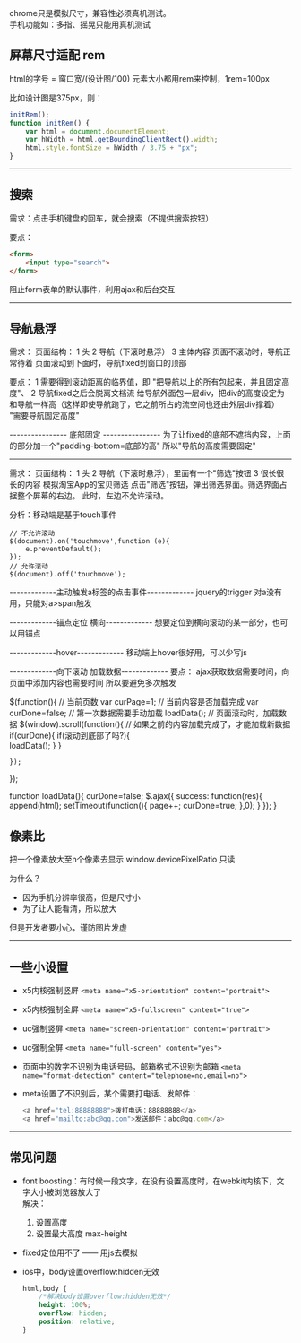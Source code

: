 
chrome只是模拟尺寸，兼容性必须真机测试。  
手机功能如：多指、摇晃只能用真机测试





## 屏幕尺寸适配 rem
html的字号 = 窗口宽/(设计图/100)
元素大小都用rem来控制，1rem=100px

比如设计图是375px，则：
```js
initRem();
function initRem() {
	var html = document.documentElement;
	var hWidth = html.getBoundingClientRect().width;
	html.style.fontSize = hWidth / 3.75 + "px";
}
```



---



## 搜索
需求：点击手机键盘的回车，就会搜索（不提供搜索按钮）

要点：
```html
<form>
	<input type="search">
</form>
```
阻止form表单的默认事件，利用ajax和后台交互




---




## 导航悬浮
需求：
	页面结构：
		1 头
		2 导航（下滚时悬浮）
		3 主体内容
	页面不滚动时，导航正常待着
	页面滚动到下面时，导航fixed到窗口的顶部

要点：
	1 需要得到滚动距离的临界值，即
	  "把导航以上的所有包起来，并且固定高度"、
	2 导航fixed之后会脱离文档流
		给导航外面包一层div，把div的高度设定为和导航一样高（这样即使导航跑了，它之前所占的流空间也还由外层div撑着）
		"需要导航固定高度"




---------------- 底部固定 ----------------
为了让fixed的底部不遮挡内容，上面的部分加一个"padding-bottom=底部的高"
	  所以"导航的高度需要固定"




----------------  ----------------
需求：
	页面结构：
		1 头
		2 导航（下滚时悬浮），里面有一个"筛选"按钮
		3 很长很长的内容
	模拟淘宝App的宝贝筛选
	点击"筛选"按钮，弹出筛选界面。筛选界面占据整个屏幕的右边。
	此时，左边不允许滚动。

分析：移动端是基于touch事件
	
	// 不允许滚动
	$(document).on('touchmove',function (e){
	    e.preventDefault();
	});
	// 允许滚动
	$(document).off('touchmove');




-------------主动触发a标签的点击事件-------------
  jquery的trigger 对a没有用，只能对a>span触发




-------------锚点定位 横向-------------
想要定位到横向滚动的某一部分，也可以用锚点



-------------hover-------------
移动端上hover很好用，可以少写js





-------------向下滚动 加载数据-------------
要点：
	ajax获取数据需要时间，向页面中添加内容也需要时间
	所以要避免多次触发

$(function(){
	// 当前页数
	var curPage=1;
	// 当前内容是否加载完成
	var curDone=false;
	// 第一次数据需要手动加载
	loadData();
	// 页面滚动时，加载数据
	$(window).scroll(function(){
		// 如果之前的内容加载完成了，才能加载新数据
		if(curDone){
			if(滚动到底部了吗?){				
				loadData();
			}
		}

	});
});

function loadData(){
	curDone=false;
	$.ajax({
		success: function(res){
			append(html);
			setTimeout(function(){
				page++;
				curDone=true;
			},0);
		}
	});
}

## 像素比
把一个像素放大至n个像素去显示
window.devicePixelRatio 只读

为什么？
- 因为手机分辨率很高，但是尺寸小
- 为了让人能看清，所以放大

但是开发者要小心，谨防图片发虚



---




## 一些小设置
- x5内核强制竖屏 `<meta name="x5-orientation" content="portrait">`

- x5内核强制全屏 `<meta name="x5-fullscreen" content="true">`

- uc强制竖屏 `<meta name="screen-orientation" content="portrait">`

- uc强制全屏 `<meta name="full-screen" content="yes">`

- 页面中的数字不识别为电话号码，邮箱格式不识别为邮箱 `<meta name="format-detection" content="telephone=no,email=no">`

- meta设置了不识别后，某个需要打电话、发邮件：
	```js
	<a href="tel:88888888">拨打电话：88888888</a>
	<a href="mailto:abc@qq.com">发送邮件：abc@qq.com</a>
	```


---




## 常见问题
- font boosting：有时候一段文字，在没有设置高度时，在webkit内核下，文字大小被浏览器放大了  
  解决：
  	1. 设置高度
	1. 设置最大高度 max-height

- fixed定位用不了 —— 用js去模拟

- ios中，body设置overflow:hidden无效
	```css
	html,body {
		/*解决body设置overflow:hidden无效*/
		height: 100%;
		overflow: hidden;
		position: relative;
	}
	```
